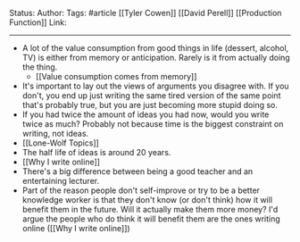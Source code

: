 Status:
Author:
Tags: #article  [[Tyler Cowen]] [[David Perell]] [[Production Function]]
Link:
***
- A lot of the value consumption from good things in life (dessert, alcohol, TV) is either from memory or anticipation. Rarely is it from actually doing the thing.
	- [[Value consumption comes from memory]]
- It's important to lay out the views of arguments you disagree with. If you don't, you end up just writing the same tired version of the same point that's probably true, but you are just becoming more stupid doing so.
- If you had twice the amount of ideas you had now, would you write twice as much? Probably not because time is the biggest constraint on writing, not ideas. 
- [[Lone-Wolf Topics]]
- The half life of ideas is around 20 years.
- [[Why I write online]]
- There's a big difference between being a good teacher and an entertaining lecturer.
- Part of the reason people don't self-improve or try to be a better knowledge worker is that they don't know (or don't think) how it will benefit them in the future. Will it actually make them more money? I'd argue the people who do think it will benefit them are the ones writing online ([[Why I write online]])